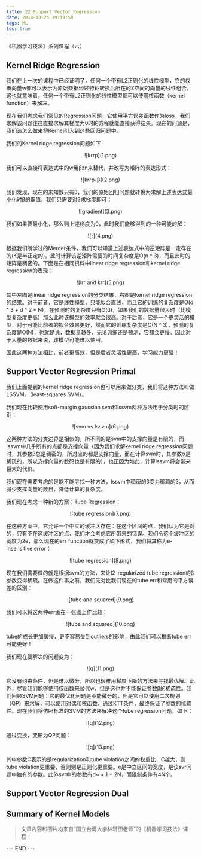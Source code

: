 ```yaml
---
title: 22 Support Vector Regression
date: 2018-10-26 19:19:58
tags: ML
toc: true
---
```


《机器学习技法》系列课程（六）

<!-- more -->

## Kernel Ridge Regression
我们在上一次的课程中已经证明了，任何一个带有L2正则化的线性模型，它的权重向量w都可以表示为原始数据经过特征转换后所在的Z空间的向量的线性组合，这也就意味着，任何一个带有L2正则化的线性模型都可以使用核函数（kernel function）来解决。

现在我们考虑我们常见的Regression问题，它使用平方误差函数作为loss，我们求解该问题往往直接求解其梯度为0时的方程就能直接获得结果。现在的问题是，我们该怎么做来将Kernel引入到这些回归问题中。

我们的Kernel ridge regression问题如下：

<div align=center> ![krrp](1.png) </div>

我们可以直接将表达式中的w用βzn来替代，并改写为矩阵的表达形式：

<div align=center> ![krrp-β](2.png) </div>

我们发现，现在的未知数只有β，我们的原始回归问题就转换为求解上述表达式最小化时β的取值，我们只需要对β求梯度即可：

<div align=center> ![gradient](3.png) </div>

我们如果要最小化，那么则上述梯度为0，此时我们能够得到的一种可能的解：

<div align=center> ![r](4.png) </div>

根据我们所学过的Mercer条件，我们可以知道上述表达式中的逆矩阵是一定存在的(K是半正定的)。此时计算该逆矩阵需要的时间复杂度是O(n ^ 3)，而且此时的矩阵是稠密的。下面是在相同资料中linear ridge regression和kernel ridge regression的表现：

<div align=center> ![lrr and krr](5.png) </div>

其中左图是linear ridge regression的分类结果，右图是kernel ridge regression的结果。对于前者，它是线性模型，只能拟合直线，而且它的训练的复杂度是O(d ^ 3 + d ^ 2 \* N)，在预测时的复杂度只有O(d)，如果我们的数据量很大时（比模型复杂度更高）那么此时该模型的效率就会很高。对于后者，它是一个更灵活的模型，对于可能比前者的拟合效果更好，然而它的训练复杂度是O(N ^ 3)，预测的复杂度是O(N)，也就是说，数据量越多，无论训练还是预测，它都会更慢。因此对于大量的数据来说，该模型可能难以使用。

因此这两种方法相比，前者更高效，但是后者灵活性更高，学习能力更强！

## Support Vector Regression Primal
我们上面提到的kernel ridge regression也可以用来做分类，我们将这种方法叫做LSSVM。（least-squares SVM）。

我们现在比较使用soft-margin gaussian svm和lssvm两种方法用于分类时的区别：

<div align=center> ![svm vs lssvm](6.png) </div>

这两种方法的分类边界是相似的，所不同的是svm中的支撑向量是有限的，而lssvm中几乎所有的点都是支撑向量（因为我们求解kernel ridge regression问题时，其参数β总是稠密的，所对应的都是支撑向量，而在计算svm时，其参数α是稀疏的，所以支撑向量的数码也是有限的），也正因为如此，计算lssvm将会带来巨大的代价。

我们现在需要考虑的是能不能寻找一种方法，lssvm中稠密的β变为稀疏的β，从而减少支撑向量的数目，降低计算的复杂度。

我们现在考虑一种新的方案：Tube Regression：

<div align=center> ![tube regression](7.png) </div>

在这种方案中，它允许一个中立的缓冲区存在：在这个区间的点，我们认为它是对的，只有不在这缓冲区的点，我们才会考虑它所带来的错误。我们令这个缓冲区的宽度为2e，那么现在的err function就变成了如下形式，我们将其称为e-insensitive error：

<div align=center> ![tube regression](8.png) </div>

现在我们需要做的就是根据svm的方法，来让l2-regularized tube regression的β参数变得稀疏。在做这件事之前，我们先对比我们现在的tube err和常用的平方误差的区别：

<div align=center> ![tube and squared](9.png) </div>

我们可以将这两种err画在一张图上作比较：

<div align=center> ![tube and squared](10.png) </div>

tube的成长更加缓慢，更不容易受到outliers的影响，由此我们可以推断tube err可能更好！

我们现在要解决的问题变为：

<div align=center> ![q](11.png) </div>

它没有约束条件，但是难以微分，所以也很难用梯度下降的方法来寻找最优解。此外，尽管我们能够使用核函数来替代w，但是这也并不能保证参数β的稀疏性。我们回顾SVM问题：它的最优化问题是不能微分的，但是它可以使用二次规划（QP）来求解，可以使用对偶和核函数，通过KTT条件，最终保证了参数的稀疏性。现在我们将仿照标准的SVM的方法来解决这个tube regression问题，如下：

<div align=center> ![q](12.png) </div>

通过变换，变形为QP问题：

<div align=center> ![q](13.png) </div>

其中参数C表示的是regularization和tube violation之间的权重比，C越大，则tube violation更重要，否则则是正则化更重要。e是中立区间的宽度，是该svr问题中独有的参数。此外svr中的参数有d~ + 1 + 2N，而限制条件有4N个。

## Support Vector Regression Dual


## Summary of Kernel Models

> 文章内容和图片均来自“国立台湾大学林轩田老师”的《机器学习技法》课程！

--- END --- 
